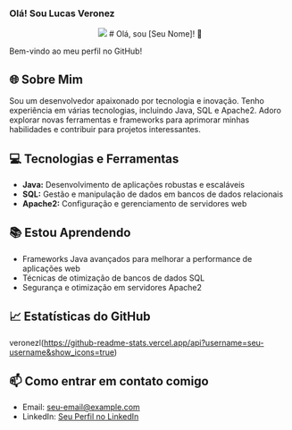 ###  Olá! Sou Lucas Veronez
<p align="center"><img src="https://encrypted-tbn0.gstatic.com/images?q=tbn:ANd9GcTr8cqrAznnF8SPJ53AkNak02niyyCY0gtUOg&s">
# Olá, sou [Seu Nome]! 👋

Bem-vindo ao meu perfil no GitHub!

## 🌐 Sobre Mim
Sou um desenvolvedor apaixonado por tecnologia e inovação. Tenho experiência em várias tecnologias, incluindo Java, SQL e Apache2. Adoro explorar novas ferramentas e frameworks para aprimorar minhas habilidades e contribuir para projetos interessantes.

## 💻 Tecnologias e Ferramentas
- **Java:** Desenvolvimento de aplicações robustas e escaláveis
- **SQL:** Gestão e manipulação de dados em bancos de dados relacionais
- **Apache2:** Configuração e gerenciamento de servidores web

## 📚 Estou Aprendendo
- Frameworks Java avançados para melhorar a performance de aplicações web
- Técnicas de otimização de bancos de dados SQL
- Segurança e otimização em servidores Apache2

## 📈 Estatísticas do GitHub
veronezl(https://github-readme-stats.vercel.app/api?username=seu-username&show_icons=true)

## 📫 Como entrar em contato comigo
- Email: seu-email@example.com
- LinkedIn: [Seu Perfil no LinkedIn](https://www.linkedin.com/in/seu-perfil/)


